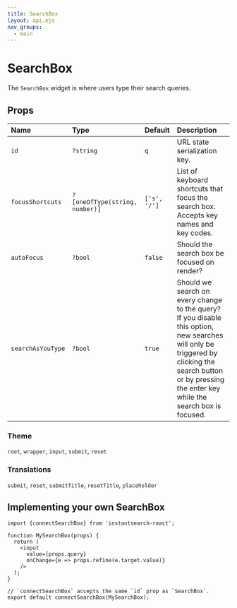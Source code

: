 ```yaml
---
title: SearchBox
layout: api.ejs
nav_groups:
  - main
---
```


# SearchBox

The `SearchBox` widget is where users type their search queries.

## Props

Name | Type | Default |Description
:- | :- | :- | :-
`id` | `?string` | `q` | URL state serialization key.
`focusShortcuts` | `?[oneOfType(string, number)]` | `['s', '/']` | List of keyboard shortcuts that focus the search box. Accepts key names and key codes.
`autoFocus` | `?bool` | `false` | Should the search box be focused on render?
`searchAsYouType` | `?bool` | `true` | Should we search on every change to the query? If you disable this option, new searches will only be triggered by clicking the search button or by pressing the enter key while the search box is focused.

### Theme

`root`, `wrapper`, `input`, `submit`, `reset`

### Translations

`submit`, `reset`, `submitTitle`, `resetTitle`, `placeholder`

## Implementing your own SearchBox

```
import {connectSearchBox} from 'instantsearch-react';

function MySearchBox(props) {
  return (
    <input
      value={props.query}
      onChange={e => props.refine(e.target.value)}
    />
  );
}

// `connectSearchBox` accepts the same `id` prop as `SearchBox`.
export default connectSearchBox(MySearchBox);
```
